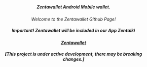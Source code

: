 

  <h5 align="center">Zentawallet Android Mobile wallet.</h5>

  <p align="center"><em>
   Welcome to the Zentawallet Github Page!
  </p>

<!-- CHECKLIST-->

<h5 align="center">Important! Zentawallet will be included in our App Zentalk!</h5>
 <p align="center">
  <a href="https://github.com/ZentaChain/Zentalk-Mobile-Android/"><strong>Zentawallet</strong></a>
 </p>
<h5 align="center">[This project is under active development, there may be breaking changes.]</h5>
